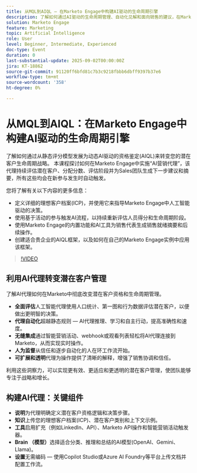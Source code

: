 ```yaml
---
title: 从MQL到AIQL — 在Marketo Engage中构建AI驱动的生命周期引擎
description: 了解如何通过AI驱动的生命周期管理、自动化见解和面向销售的建议，在Marketo Engage中转变销售线索得分。
solution: Marketo Engage
feature: Marketing
topic: Artificial Intelligence
role: User
level: Beginner, Intermediate, Experienced
doc-type: Event
duration: 0
last-substantial-update: 2025-09-02T00:00:00Z
jira: KT-18862
source-git-commit: 91120ff6bfd81c7b3c9218fbbb6dbff9397b37e6
workflow-type: tm+mt
source-wordcount: '358'
ht-degree: 0%

---
```



# 从MQL到AIQL：在Marketo Engage中构建AI驱动的生命周期引擎

了解如何通过从静态评分模型发展为动态AI驱动的资格鉴定(AIQL)来转变您的潜在客户生命周期战略。 本课程探讨如何在Marketo Engage中实施“AI营销代理”，该代理持续评估潜在客户、分配分数、评估阶段并为Sales团队生成下一步建议和摘要，所有这些均会在新参与发生时自动触发。

您将了解有关以下内容的更多信息：

* 定义详细的理想客户档案(ICP)，并使用它来指导Marketo Engage中人工智能驱动的决策。
* 使用基于活动的参与触发AI流程，以持续重新评估人员得分和生命周期阶段。
* 使用Marketo Engage的内置功能和AI工具为销售代表生成销售就绪摘要和后续操作。
* 创建适合贵企业的AIQL框架，以及如何在自己的Marketo Engage实例中应用该框架。

>[!VIDEO](https://video.tv.adobe.com/v/3471387/?learn=on&enablevpops)

## 利用AI代理转变潜在客户管理

了解AI代理如何在Marketo中彻底改变潜在客户资格和生命周期管理。

* **全面评估**&#x200B;人工智能代理使用人口统计、第一图和行为数据评估潜在客户，以便做出更明智的决策。
* **代理自动化**&#x200B;超越静态规则 — AI代理推理、学习和自主行动，提高准确性和速度。
* **无缝集成**&#x200B;通过智能营销活动、webhook或观看列表轻松将AI代理连接到Marketo，从而实现实时操作。
* **人为监督**&#x200B;从信任和逐步自动化的人在环工作流开始。
* **可扩展和透明**&#x200B;代理为操作提供了清晰的解释，增强了销售协调和信任。

利用这些洞察力，可以实现更有效、更适应和更透明的潜在客户管理，使团队能够专注于战略和增长。

## 构建AI代理：关键组件

* **说明**&#x200B;为代理明确定义潜在客户资格逻辑和决策步骤。
* **知识**&#x200B;上传您的理想客户档案(ICP)、潜在客户类别和上下文示例。
* **工具**&#x200B;启用扩充（例如LinkedIn、API）、Marketo API操作和智能营销活动触发器。
* **Brain （模型）**&#x200B;选择适合分类、推理和总结的AI模型(OpenAI、Gemini、Llama)。
* **设置**&#x200B;无需编码 — 使用Copilot Studio或Azure AI Foundry等平台上传文档并配置工作流。
